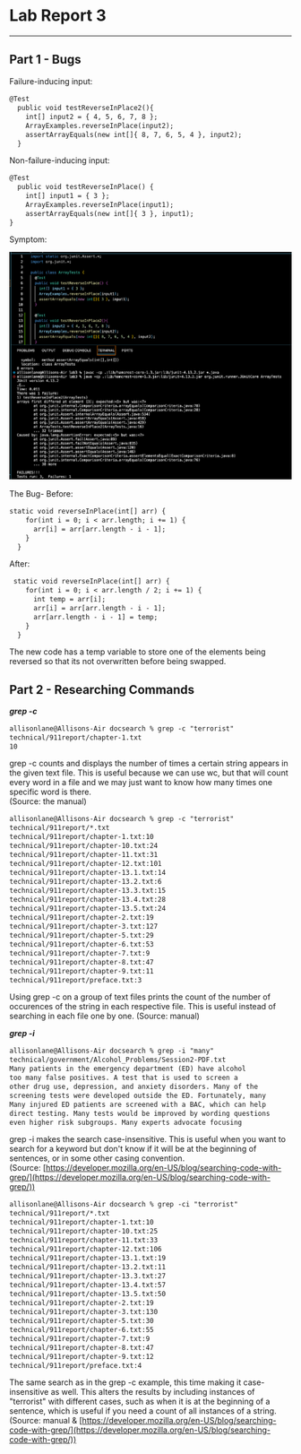 # **Lab Report 3**
---
## Part 1 - Bugs

Failure-inducing input:
```
@Test
  public void testReverseInPlace2(){
    int[] input2 = { 4, 5, 6, 7, 8 };
    ArrayExamples.reverseInPlace(input2);
    assertArrayEquals(new int[]{ 8, 7, 6, 5, 4 }, input2);
  }
```

Non-failure-inducing input:
```
@Test
  public void testReverseInPlace() {
    int[] input1 = { 3 };
    ArrayExamples.reverseInPlace(input1);
    assertArrayEquals(new int[]{ 3 }, input1);
}
```

Symptom:

![](symptoms.png)


The Bug- Before:
```
static void reverseInPlace(int[] arr) {
    for(int i = 0; i < arr.length; i += 1) {
      arr[i] = arr[arr.length - i - 1];
    }
  }
```

After:
```
 static void reverseInPlace(int[] arr) {
    for(int i = 0; i < arr.length / 2; i += 1) {
      int temp = arr[i];
      arr[i] = arr[arr.length - i - 1];
      arr[arr.length - i - 1] = temp;
    }
  }
```

The new code has a temp variable to store one of the elements being reversed so that its not overwritten before being swapped.


## Part 2 -  Researching Commands


***grep -c***
```
allisonlane@Allisons-Air docsearch % grep -c "terrorist" technical/911report/chapter-1.txt 
10
```
grep -c counts and displays the number of times a certain string appears in the given text file. This is useful because we can use wc, but that will count every word in a file and we may just want to know how many times one specific word is there.  
(Source: the manual)

```
allisonlane@Allisons-Air docsearch % grep -c "terrorist" technical/911report/*.txt
technical/911report/chapter-1.txt:10
technical/911report/chapter-10.txt:24
technical/911report/chapter-11.txt:31
technical/911report/chapter-12.txt:101
technical/911report/chapter-13.1.txt:14
technical/911report/chapter-13.2.txt:6
technical/911report/chapter-13.3.txt:15
technical/911report/chapter-13.4.txt:28
technical/911report/chapter-13.5.txt:24
technical/911report/chapter-2.txt:19
technical/911report/chapter-3.txt:127
technical/911report/chapter-5.txt:29
technical/911report/chapter-6.txt:53
technical/911report/chapter-7.txt:9
technical/911report/chapter-8.txt:47
technical/911report/chapter-9.txt:11
technical/911report/preface.txt:3
```
Using grep -c on a group of text files prints the count of the number of occurences of the string in each respective file. This is useful instead of searching in each file one by one. 
  (Source: manual)

***grep -i***
```
allisonlane@Allisons-Air docsearch % grep -i "many" technical/government/Alcohol_Problems/Session2-PDF.txt
Many patients in the emergency department (ED) have alcohol
too many false positives. A test that is used to screen a
other drug use, depression, and anxiety disorders. Many of the
screening tests were developed outside the ED. Fortunately, many
Many injured ED patients are screened with a BAC, which can help
direct testing. Many tests would be improved by wording questions
even higher risk subgroups. Many experts advocate focusing
```
grep -i makes the search case-insensitive. This is useful when you want to search for a keyword but don't know if it will be at the beginning of sentences, or in some other casing convention.   
(Source: [https://developer.mozilla.org/en-US/blog/searching-code-with-grep/](https://developer.mozilla.org/en-US/blog/searching-code-with-grep/))

```
allisonlane@Allisons-Air docsearch % grep -ci "terrorist" technical/911report/*.txt
technical/911report/chapter-1.txt:10
technical/911report/chapter-10.txt:25
technical/911report/chapter-11.txt:33
technical/911report/chapter-12.txt:106
technical/911report/chapter-13.1.txt:19
technical/911report/chapter-13.2.txt:11
technical/911report/chapter-13.3.txt:27
technical/911report/chapter-13.4.txt:57
technical/911report/chapter-13.5.txt:50
technical/911report/chapter-2.txt:19
technical/911report/chapter-3.txt:130
technical/911report/chapter-5.txt:30
technical/911report/chapter-6.txt:55
technical/911report/chapter-7.txt:9
technical/911report/chapter-8.txt:47
technical/911report/chapter-9.txt:12
technical/911report/preface.txt:4
```

The same search as in the grep -c example, this time making it case-insensitive as well. This alters the results by including instances of "terrorist" with different cases, such as when it is at the beginning of a sentence, which is useful if you need a count of all instances of a string.   
(Source: manual & [https://developer.mozilla.org/en-US/blog/searching-code-with-grep/](https://developer.mozilla.org/en-US/blog/searching-code-with-grep/))





